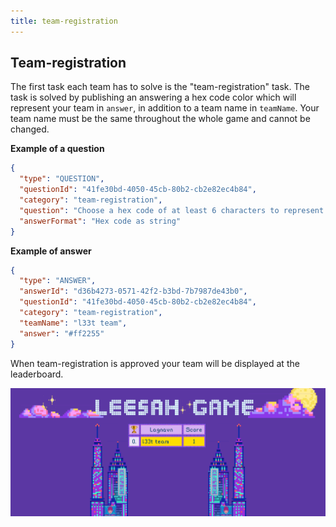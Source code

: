 ```yaml
---
title: team-registration
---
```


## Team-registration

The first task each team has to solve is the "team-registration" task. 
The task is solved by publishing an answering a hex code color which will represent your team in `answer`, in addition to a team name in `teamName`. 
Your team name must be the same throughout the whole game and cannot be changed.

**Example of a question**

```json
{
  "type": "QUESTION",
  "questionId": "41fe30bd-4050-45cb-80b2-cb2e82ec4b84",
  "category": "team-registration",
  "question": "Choose a hex code of at least 6 characters to represent your team. Example: #FFFFFF",
  "answerFormat": "Hex code as string"
}
```

**Example of answer**
```json
{
  "type": "ANSWER",
  "answerId": "d36b4273-0571-42f2-b3bd-7b7987de43b0",
  "questionId": "41fe30bd-4050-45cb-80b2-cb2e82ec4b84",
  "category": "team-registration",
  "teamName": "l33t team",
  "answer": "#ff2255"
}
```

When team-registration is approved your team will be displayed at the leaderboard.

![Leaderboard after team-registration is approved](../../assets/lagregistrering-leaderboard.png)
